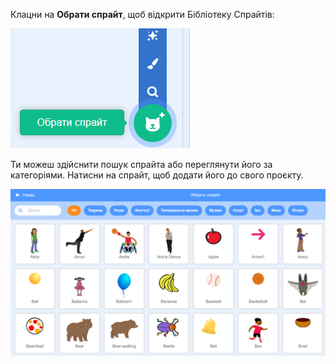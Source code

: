 Клацни на **Обрати спрайт**, щоб відкрити Бібліотеку Спрайтів:

![Іконка 'Обрати спрайт' виділена.](images/sprite-library.png)

Ти можеш здійснити пошук спрайта або переглянути його за категоріями. Натисни на спрайт, щоб додати його до свого проєкту.

![Бібліотека Спрайтів.](images/sprite-choose.png)